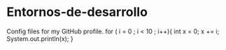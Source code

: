 # Entornos-de-desarrollo
Config files for my GitHub profile.
for ( i = 0 ; i < 10 ; i++){
    int x = 0;
    x += i;
    System.out.println(x);
}
